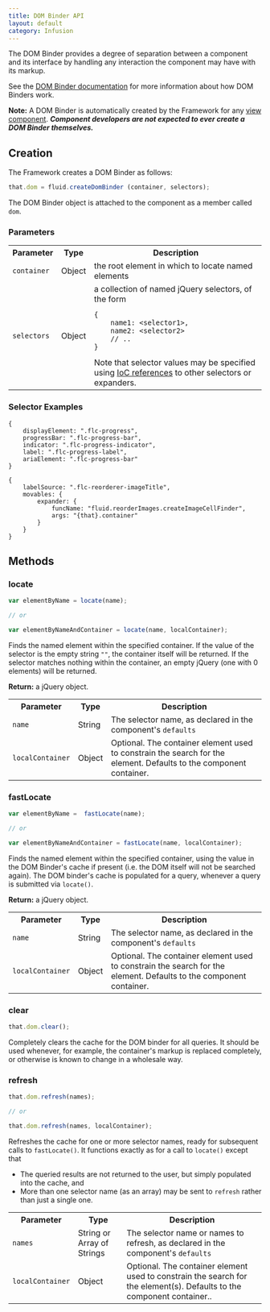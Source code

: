 ```yaml
---
title: DOM Binder API
layout: default
category: Infusion
---
```


The DOM Binder provides a degree of separation between a component and its interface by handling any interaction the
component may have with its markup.

See the [DOM Binder documentation](DOMBinder.md) for more information about how DOM Binders work.

<div class="infusion-docs-note">

<strong>Note:</strong> A DOM Binder is automatically created by the Framework for any
[view component](tutorial-gettingStartedWithInfusion/ViewComponents.md).  **_Component developers are not expected to
ever create a DOM Binder themselves._**
</div>

## Creation

The Framework creates a DOM Binder as follows:

```javascript
that.dom = fluid.createDomBinder (container, selectors);
```

The DOM Binder object is attached to the component as a member called `dom`.

### Parameters

<table>
    <tr>
        <th>Parameter</th>
        <th>Type</th>
        <th>Description</th>
    </tr>
    <tr>
        <td><code>container</code></td>
        <td>Object</td>
        <td>the root element in which to locate named elements</td>
    </tr>
    <tr>
        <td><code>selectors</code></td>
        <td>Object</td>
        <td>
            a collection of named jQuery selectors, of the form
            <pre><code>{
    name1: &lt;selector1&gt;,
    name2: &lt;selector2&gt;
    // ..
}</code></pre>
            Note that selector values may be specified using <a href="IoCReferences.md">IoC references</a> to other
            selectors or expanders.
        </td>
    </tr>
</table>

### Selector Examples

```json5
{
    displayElement: ".flc-progress",
    progressBar: ".flc-progress-bar",
    indicator: ".flc-progress-indicator",
    label: ".flc-progress-label",
    ariaElement: ".flc-progress-bar"
}
```

```json5
{
    labelSource: ".flc-reorderer-imageTitle",
    movables: {
        expander: {
            funcName: "fluid.reorderImages.createImageCellFinder",
            args: "{that}.container"
        }
    }
}
```

## Methods

### locate

```javascript
var elementByName = locate(name);

// or

var elementByNameAndContainer = locate(name, localContainer);
```

Finds the named element within the specified container. If the value of the selector is the empty string `""`, the
container itself will be returned. If the selector matches nothing within the container, an empty jQuery (one with 0
elements) will be returned.

**Return:** a jQuery object.

<table>
    <tr>
        <th>Parameter</th>
        <th>Type</th>
        <th>Description</th>
    </tr>
    <tr>
        <td><code>name</code></td>
        <td>String</td>
        <td>The selector name, as declared in the component's <code>defaults</code></td>
    </tr>
    <tr>
        <td><code>localContainer</code></td>
        <td>Object</td>
        <td>
            Optional. The container element used to constrain the search for the element. Defaults to the component
            container.
        </td>
    </tr>
</table>

### fastLocate

```javascript
var elementByName =  fastLocate(name);

// or

var elementByNameAndContainer = fastLocate(name, localContainer);
```

Finds the named element within the specified container, using the value in the DOM Binder's cache if present (i.e. the
DOM itself will not be searched again). The DOM binder's cache is populated for a query, whenever a query is submitted
via `locate()`.

**Return:** a jQuery object.

<table>
    <tr>
        <th>Parameter</th>
        <th>Type</th>
        <th>Description</th>
    </tr>
    <tr>
        <td><code>name</code></td>
        <td>String</td>
        <td>The selector name, as declared in the component's <code>defaults</code></td>
    </tr>
    <tr>
        <td><code>localContainer</code></td>
        <td>Object</td>
        <td>
            Optional. The container element used to constrain the search for the element. Defaults to the component
            container.
        </td>
    </tr>
</table>

### clear

```javascript
that.dom.clear();
```

Completely clears the cache for the DOM binder for all queries. It should be used whenever, for example, the container's
markup is replaced completely, or otherwise is known to change in a wholesale way.

### refresh

```javascript
that.dom.refresh(names);

// or

that.dom.refresh(names, localContainer);
```

Refreshes the cache for one or more selector names, ready for subsequent calls to `fastLocate()`. It functions exactly
as for a call to `locate()` except that

* The queried results are not returned to the user, but simply populated into the cache, and
* More than one selector name (as an array) may be sent to `refresh` rather than just a single one.

<table>
    <tr>
        <th>Parameter</th>
        <th>Type</th>
        <th>Description</th>
    </tr>
    <tr>
        <td><code>names</code></td>
        <td>String or Array of Strings</td>
        <td>The selector name or names to refresh, as declared in the component's <code>defaults</code></td>
    </tr>
    <tr>
        <td><code>localContainer</code></td>
        <td>Object</td>
        <td>
            Optional. The container element used to constrain the search for the element(s). Defaults to the component
            container..
        </td>
    </tr>
</table>
